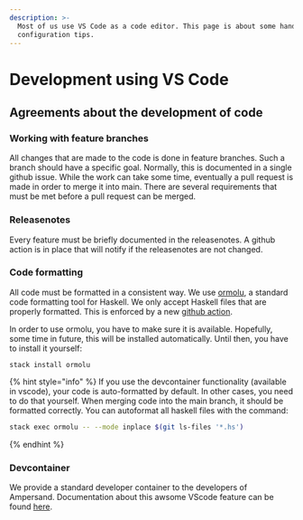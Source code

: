 ```yaml
---
description: >-
  Most of us use VS Code as a code editor. This page is about some handy
  configuration tips.
---
```


# Development using VS Code

## Agreements about the development of code

### Working with feature branches

All changes that are made to the code is done in feature branches. Such a branch should have a specific goal. Normally, this is documented in a single github issue. While the work can take some time, eventually a pull request is made in order to merge it into main. There are several requirements that must be met before a pull request can be merged. &#x20;

### Releasenotes

Every feature must be briefly documented in the releasenotes. A github action is in place that will notify if the releasenotes are not changed.&#x20;

### Code formatting

All code must be formatted in a consistent way. We use [ormolu](https://hackage.haskell.org/package/ormolu), a standard code formatting tool for Haskell. We only accept Haskell files that are properly formatted. This is enforced by a new [github action](https://github.com/mrkkrp/ormolu-action#ormolu-action).&#x20;

In order to use ormolu, you have to make sure it is available. Hopefully, some time in future, this will be installed automatically. Until then, you have to install it yourself:

```
stack install ormolu
```



{% hint style="info" %}
If you use the devcontainer functionality (available in vscode), your code is auto-formatted by default. In other cases, you need to do that yourself. When merging code into the main branch, it should be formatted correctly. You can autoformat all haskell files with the command:

```bash
stack exec ormolu -- --mode inplace $(git ls-files '*.hs')
```
{% endhint %}

### Devcontainer

We provide a standard developer container to the developers of Ampersand. Documentation about this awsome VScode feature can be found [here](https://code.visualstudio.com/docs/remote/containers).

